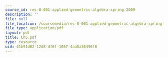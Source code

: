 ```yaml
---
course_id: res-8-001-applied-geometric-algebra-spring-2009
description: ''
file: null
file_location: /coursemedia/res-8-001-applied-geometric-algebra-spring-2009/41b91d0212d8df6f10874aa8a36496f6_Ch5.pdf
file_type: application/pdf
layout: pdf
title: Ch5.pdf
type: resource
uid: 41b91d02-12d8-df6f-1087-4aa8a36496f6
---
```

